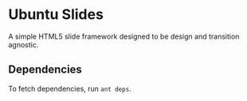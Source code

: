 Ubuntu Slides
=============

A simple HTML5 slide framework designed to be design and transition agnostic.

Dependencies
------------

To fetch dependencies, run `ant deps`.